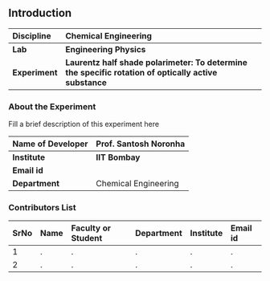 ## Introduction


<b>Discipline | <b>Chemical Engineering
:--|:--|
<b> Lab | <b> Engineering Physics
<b> Experiment|     <b> Laurentz half shade polarimeter: To determine the specific rotation of optically active substance

### About the Experiment 

Fill a brief description of this experiment here

<b>Name of Developer | <b> Prof. Santosh Noronha 
:--|:--|
<b> Institute | <b>  IIT Bombay
<b> Email id|     <b>  
<b> Department |  Chemical Engineering

### Contributors List

SrNo | Name | Faculty or Student | Department| Institute | Email id
:--|:--|:--|:--|:--|:--|
1 | . | . | . | . | .
2 | . | . | . | . | .
